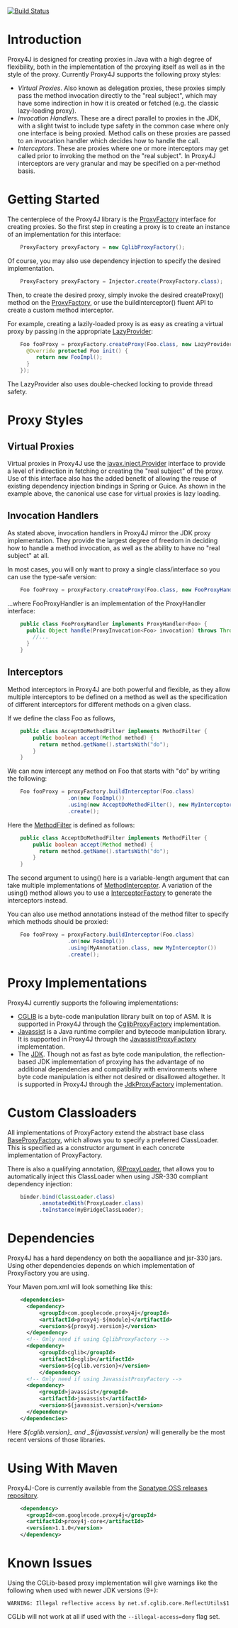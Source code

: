 [![Build Status](https://travis-ci.org/bspies/proxy4j.svg?branch=master)](https://travis-ci.org/bspies/proxy4j)

Introduction
============

Proxy4J is designed for creating proxies in Java with a high degree of flexibility, both in the implementation of the proxying itself as well as in the style of the proxy. Currently Proxy4J supports the following proxy styles:

+ _Virtual Proxies_. Also known as delegation proxies, these proxies simply pass the method invocation directly to the "real subject", which may have some indirection in how it is created or fetched (e.g. the classic lazy-loading proxy).
+ _Invocation Handlers_. These are a direct parallel to proxies in the JDK, with a slight twist to include type safety in the common case where only one interface is being proxied. Method calls on these proxies are passed to an invocation handler which decides how to handle the call.
+ _Interceptors_. These are proxies where one or more interceptors may get called prior to invoking the method on the "real subject". In Proxy4J interceptors are very granular and may be specified on a per-method basis.

Getting Started
===============

The centerpiece of the Proxy4J library is the [ProxyFactory](https://github.com/bspies/proxy4j/blob/master/core/src/main/java/org/proxy4j/core/ProxyFactory.java) interface for creating proxies. So the first step in creating a proxy is to create an instance of an implementation for this interface:

```java
    ProxyFactory proxyFactory = new CglibProxyFactory();
```

Of course, you may also use dependency injection to specify the desired implementation.

```java
    ProxyFactory proxyFactory = Injector.create(ProxyFactory.class);
```

Then, to create the desired proxy, simply invoke the desired createProxy() method on the [ProxyFactory](https://github.com/bspies/proxy4j/blob/master/core/src/main/java/org/proxy4j/core/ProxyFactory.java), or use the buildInterceptor() fluent API to create a custom method interceptor.

For example, creating a lazily-loaded proxy is as easy as creating a virtual proxy by passing in the appropriate [LazyProvider](https://github.com/bspies/proxy4j/blob/master/core/src/main/java/org/proxy4j/core/init/LazyProvider.java):

```java
    Foo fooProxy = proxyFactory.createProxy(Foo.class, new LazyProvider<Foo>() {
      @Override protected Foo init() {
         return new FooImpl();
      }
    });
```

The LazyProvider also uses double-checked locking to provide thread safety.
 
Proxy Styles
============

Virtual Proxies
---------------

Virtual proxies in Proxy4J use the [javax.inject.Provider](https://docs.oracle.com/javaee/6/api/javax/inject/Provider.html) interface to provide a level of indirection in fetching or creating the "real subject" of the proxy. Use of this interface also has the added benefit of allowing the reuse of existing dependency injection bindings in Spring or Guice. As shown in the example above, the canonical use case for virtual proxies is lazy loading.

Invocation Handlers
-------------------

As stated above, invocation handlers in Proxy4J mirror the JDK proxy implementation. They provide the largest degree of freedom in deciding how to handle a method invocation, as well as the ability to have no "real subject" at all.

In most cases, you will only want to proxy a single class/interface so you can use the type-safe version:

```java
    Foo fooProxy = proxyFactory.createProxy(Foo.class, new FooProxyHandler());
``` 

...where FooProxyHandler is an implementation of the ProxyHandler interface:

```java
    public class FooProxyHandler implements ProxyHandler<Foo> {
      public Object handle(ProxyInvocation<Foo> invocation) throws Throwable {
        //...
      }
    }
```  

Interceptors
------------

Method interceptors in Proxy4J are both powerful and flexible, as they allow multiple interceptors to be defined on a method as well as the specification of different interceptors for different methods on a given class.

If we define the class Foo as follows,

```java
    public class AcceptDoMethodFilter implements MethodFilter {
        public boolean accept(Method method) {
          return method.getName().startsWith("do");
        }
    }
```

We can now intercept any method on Foo that starts with "do" by writing the following:

```java
    Foo fooProxy = proxyFactory.buildInterceptor(Foo.class)
                   .on(new FooImpl())
                   .using(new AcceptDoMethodFilter(), new MyInterceptor())
                   .create();
```
                   
Here the [MethodFilter](https://github.com/bspies/proxy4j/blob/master/core/src/main/java/org/proxy4j/core/filter/MethodFilter.java) is defined as follows:

```java
    public class AcceptDoMethodFilter implements MethodFilter {
        public boolean accept(Method method) {
          return method.getName().startsWith("do");
        }
    } 
```
   
The second argument to using() here is a variable-length argument that can take multiple implementations of [MethodInterceptor](http://aopalliance.sourceforge.net/doc/org/aopalliance/intercept/MethodInterceptor.html). A variation of the using() method allows you to use a [InterceptorFactory](https://github.com/bspies/proxy4j/blob/master/core/src/main/java/org/proxy4j/core/InterceptorFactory.java) to generate the interceptors instead.

You can also use method annotations instead of the method filter to specify which methods should be proxied:

```java
    Foo fooProxy = proxyFactory.buildInterceptor(Foo.class)
                   .on(new FooImpl())
                   .using(MyAnnotation.class, new MyInterceptor())
                   .create();
```                   

Proxy Implementations
=====================

Proxy4J currently supports the following implementations:

+ [CGLIB](http://cglib.sourceforge.net/) is a byte-code manipulation library built on top of ASM. It is supported in Proxy4J through the [CglibProxyFactory](https://github.com/bspies/proxy4j/blob/master/core/src/main/java/org/proxy4j/core/cglib/CglibProxyFactory.java) implementation.
+ [Javassist](https://github.com/bspies/proxy4j/blob/master/core/src/main/java/org/proxy4j/core/jdk/JdkProxyFactory.java) is a Java runtime compiler and bytecode manipulation library. It is supported in Proxy4J through the [JavassistProxyFactory](https://github.com/bspies/proxy4j/blob/master/core/src/main/java/org/proxy4j/core/javassist/JavassistProxyFactory.java) implementation.
+ The [JDK](http://www.oracle.com/technetwork/java/javase/documentation/). Though not as fast as byte code manipulation, the reflection-based JDK implementation of proxying has the advantage of no additional dependencies and compatibility with environments where byte code manipulation is either not desired or disallowed altogether. It is supported in Proxy4J through the [JdkProxyFactory](https://github.com/bspies/proxy4j/blob/master/core/src/main/java/org/proxy4j/core/jdk/JdkProxyFactory.java) implementation.

Custom Classloaders
===================

All implementations of ProxyFactory extend the abstract base class [BaseProxyFactory](https://github.com/bspies/proxy4j/blob/master/core/src/main/java/org/proxy4j/core/BaseProxyFactory.java), which allows you to specify a preferred ClassLoader. This is specified as a constructor argument in each concrete implementation of ProxyFactory.

There is also a qualifying annotation, [@ProxyLoader](https://github.com/bspies/proxy4j/blob/master/core/src/main/java/org/proxy4j/core/ProxyLoader.java), that allows you to automatically inject this ClassLoader when using JSR-330 compliant dependency injection:

```java
    binder.bind(ClassLoader.class)
          .annotatedWith(ProxyLoader.class)
          .toInstance(myBridgeClassLoader);
```          

Dependencies
============

Proxy4J has a hard dependency on both the aopalliance and jsr-330 jars. Using other dependencies depends on which implementation of ProxyFactory you are using.

Your Maven pom.xml will look something like this:
```xml
    <dependencies>
      <dependency>
          <groupId>com.googlecode.proxy4j</groupId>
          <artifactId>proxy4j-${module}</artifactId>
          <version>${proxy4j.version}</version>
      </dependency>
      <!-- Only need if using CglibProxyFactory -->
      <dependency>
          <groupId>cglib</groupId>
          <artifactId>cglib</artifactId>
          <version>${cglib.version}</version>
          </dependency>
      <!-- Only need if using JavassistProxyFactory -->
      <dependency>
          <groupId>javassist</groupId>
          <artifactId>javassist</artifactId>
          <version>${javassist.version}</version>
      </dependency>
    </dependencies>
```  
Here _${cglib.version}_ and _${javassist.version}_ will generally be the most recent versions of those libraries.

Using With Maven
================

Proxy4J-Core is currently available from the [Sonatype OSS releases repository](https://oss.sonatype.org/content/repositories/releases/).

```xml
    <dependency>
      <groupId>com.googlecode.proxy4j</groupId>
      <artifactId>proxy4j-core</artifactId>
      <version>1.1.0</version>
    </dependency>
```

Known Issues
==============
Using the CGLib-based proxy implementation will give warnings like the following when used with newer JDK versions (9+):
```text
WARNING: Illegal reflective access by net.sf.cglib.core.ReflectUtils$1
```
CGLib will not work at all if used with the `--illegal-access=deny` flag set.